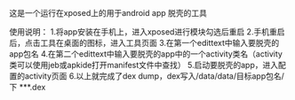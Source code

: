这是一个运行在xposed上的用于android app 脱壳的工具

使用说明：
1.将app安装在手机上，进入xposed进行模块勾选后重启
2.手机重启后，点击工具在桌面的图标，进入工具页面
3.在第一个edittext中输入要脱壳的app包名
4.在第二个edittext中输入要脱壳的app中的一个activity类名（activity类可以使用jeb或apkide打开manifest文件中查找）
5.启动要脱壳的app，进入配置的activity页面
6.以上就完成了dex dump，dex写入/data/data/目标app包名/下 ***.dex
